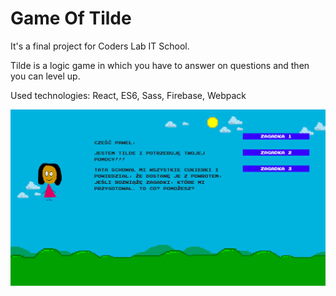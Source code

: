 # Game Of Tilde
It's a final project for Coders Lab IT School. 

Tilde is a logic game in which you have to answer on questions and then you can level up. 

Used technologies: React, ES6, Sass, Firebase, Webpack

![Screenshot Game Of Tilde](tilde-screenshot.png?raw=true "Game Of Tilde")
